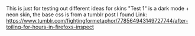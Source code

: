 This is just for testing out different ideas for skins
"Test 1" is a dark mode + neon skin, the base css is from a tumblr post I found
Link: https://www.tumblr.com/fightingformetaphor/778564943149727744/after-toiling-for-hours-in-firefoxs-inspect
